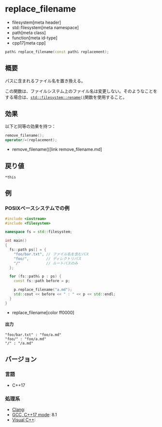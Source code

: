 # replace_filename
* filesystem[meta header]
* std::filesystem[meta namespace]
* path[meta class]
* function[meta id-type]
* cpp17[meta cpp]

```cpp
path& replace_filename(const path& replacement);
```

## 概要
パスに含まれるファイル名を置き換える。

この関数は、ファイルシステム上のファイル名は変更しない。そのようなことをする場合は、[`std::filesystem::rename()`](/reference/filesystem/rename.md.nolink)関数を使用すること。


## 効果
以下と同等の効果を持つ：

```cpp
remove_filename();
operator/=(replacement);
```
* remove_filename()[link remove_filename.md]


## 戻り値
`*this`


## 例
### POSIXベースシステムでの例
```cpp example
#include <iostream>
#include <filesystem>

namespace fs = std::filesystem;

int main()
{
  fs::path ps[] = {
    "foo/bar.txt", // ファイル名を含むパス
    "foo/",        // ディレクトリパス
    "/"            // ルートパスのみ
  };

  for (fs::path& p : ps) {
    const fs::path before = p;

    p.replace_filename("a.md");
    std::cout << before << " : " << p << std::endl;
  }
}
```
* replace_filename[color ff0000]

#### 出力
```
"foo/bar.txt" : "foo/a.md"
"foo/" : "foo/a.md"
"/" : "/a.md"
```


## バージョン
### 言語
- C++17

### 処理系
- [Clang](/implementation.md#clang):
- [GCC, C++17 mode](/implementation.md#gcc): 8.1
- [Visual C++](/implementation.md#visual_cpp):
